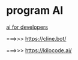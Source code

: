 # program AI

[ai for developers](https://github.com/ai-for-developers/awesome-ai-coding-tools?fbclid=PAQ0xDSwMChnRleHRuA2FlbQIxMQABp9AjFfKfuRD0caBwa5gQd_68MsucbPk7tdTOB3GB2yPIwPjEIR47Sj6_6Yv-_aem_yEsx4bBdcqhmj0rJepMtew)


===>>> https://cline.bot/

===>>> https://kilocode.ai/
